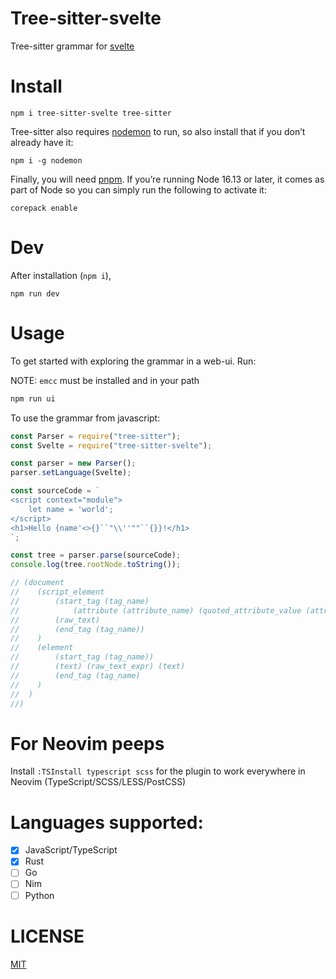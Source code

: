 # Tree-sitter-svelte

Tree-sitter grammar for [svelte](https://svelte.dev)

# Install

```
npm i tree-sitter-svelte tree-sitter
```

Tree-sitter also requires [nodemon](https://nodemon.io/) to run, so also install that if you don’t already have it:

```
npm i -g nodemon
```

Finally, you will need [pnpm](https://pnpm.io/installation). If you’re running Node 16.13 or later, it comes as part of Node so you can simply run the following to activate it:

```
corepack enable
```

# Dev

After installation (`npm i`),

```
npm run dev
```

# Usage

To get started with exploring the grammar in a web-ui. Run:

NOTE: `emcc` must be installed and in your path

```sh
npm run ui
```

To use the grammar from javascript:

```javascript
const Parser = require("tree-sitter");
const Svelte = require("tree-sitter-svelte");

const parser = new Parser();
parser.setLanguage(Svelte);

const sourceCode = `
<script context="module">
    let name = 'world';
</script>
<h1>Hello {name'<>{}``"\\''""``{}}!</h1>
`;

const tree = parser.parse(sourceCode);
console.log(tree.rootNode.toString());

// (document
//    (script_element
//        (start_tag (tag_name)
//            (attribute (attribute_name) (quoted_attribute_value (attribute_value))))
//        (raw_text)
//        (end_tag (tag_name))
//    )
//    (element
//        (start_tag (tag_name))
//        (text) (raw_text_expr) (text)
//        (end_tag (tag_name)
//    )
//  )
//)
```

# For Neovim peeps

Install `:TSInstall typescript scss` for the plugin to work everywhere in Neovim (TypeScript/SCSS/LESS/PostCSS)

# Languages supported:

- [x] JavaScript/TypeScript
- [x] Rust
- [ ] Go
- [ ] Nim
- [ ] Python

# LICENSE

[MIT](./LICENSE)
